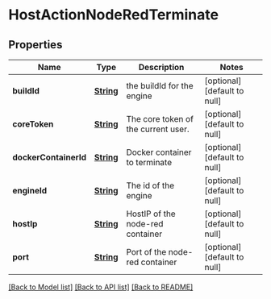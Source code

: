 # HostActionNodeRedTerminate
## Properties

Name | Type | Description | Notes
------------ | ------------- | ------------- | -------------
**buildId** | [**String**](string.md) | the buildId for the engine | [optional] [default to null]
**coreToken** | [**String**](string.md) | The core token of the current user. | [optional] [default to null]
**dockerContainerId** | [**String**](string.md) | Docker container to terminate | [optional] [default to null]
**engineId** | [**String**](string.md) | The id of the engine | [optional] [default to null]
**hostIp** | [**String**](string.md) | HostIP of the node-red container | [optional] [default to null]
**port** | [**String**](string.md) | Port of the node-red container | [optional] [default to null]

[[Back to Model list]](../README.md#documentation-for-models) [[Back to API list]](../README.md#documentation-for-api-endpoints) [[Back to README]](../README.md)

